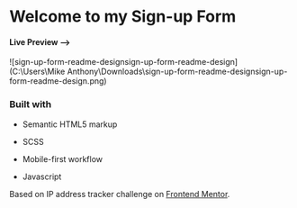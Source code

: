 # Welcome to my Sign-up Form 

#### Live Preview --> [](https://mike-signup-form.netlify.app/)

![sign-up-form-readme-designsign-up-form-readme-design](C:\Users\Mike Anthony\Downloads\sign-up-form-readme-designsign-up-form-readme-design.png)

### Built with

- Semantic HTML5 markup

- SCSS

- Mobile-first workflow

- Javascript 

  

Based on IP address tracker challenge on [Frontend Mentor](https://www.frontendmentor.io/).

